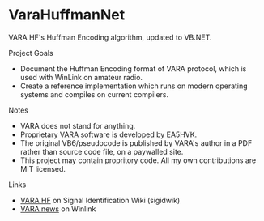 # VaraHuffmanNet

VARA HF's Huffman Encoding algorithm, updated to VB.NET.

Project Goals

* Document the Huffman Encoding format of VARA protocol, which is used with WinLink on amateur radio.
* Create a reference implementation which runs on modern operating systems and compiles on current compilers.

Notes

* VARA does not stand for anything. 
* Proprietary VARA software is developed by EA5HVK.
* The original VB6/pseudocode is published by VARA's author in a PDF rather than source code file, on a paywalled site.
* This project may contain propritory code. All my own contributions are MIT licensed.

Links

* [VARA HF](https://www.sigidwiki.com/wiki/VARA_HF) on Signal Identification Wiki (sigidwik)
* [VARA news](https://www.winlink.org/tags/vara) on Winlink
